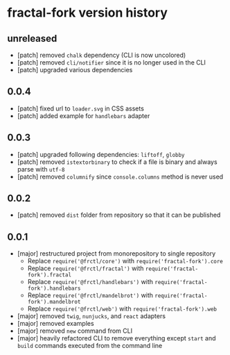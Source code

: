 fractal-fork version history
============================

unreleased
----------

* [patch] removed `chalk` dependency (CLI is now uncolored)
* [patch] removed `cli/notifier` since it is no longer used in the CLI
* [patch] upgraded various dependencies


0.0.4
-----

* [patch] fixed url to `loader.svg` in CSS assets
* [patch] added example for `handlebars` adapter


0.0.3
-----

* [patch] upgraded following dependencies: `liftoff`, `globby`
* [patch] removed `istextorbinary` to check if a file is binary and always parse with `utf-8`
* [patch] removed `columnify` since `console.columns` method is never used


0.0.2
-----

* [patch] removed `dist` folder from repository so that it can be published


0.0.1
-----

* [major] restructured project from monorepository to single repository
  * Replace `require('@frctl/core')` with `require('fractal-fork').core`
  * Replace `require('@frctl/fractal')` with `require('fractal-fork').fractal`
  * Replace `require('@frctl/handlebars')` with `require('fractal-fork').handlebars`
  * Replace `require('@frctl/mandelbrot')` with `require('fractal-fork').mandelbrot`
  * Replace `require('@frctl/web')` with `require('fractal-fork').web`
* [major] removed `twig`, `nunjucks`, and `react` adapters
* [major] removed examples
* [major] removed `new` command from CLI
* [major] heavily refactored CLI to remove everything except `start` and `build` commands executed from the command line
